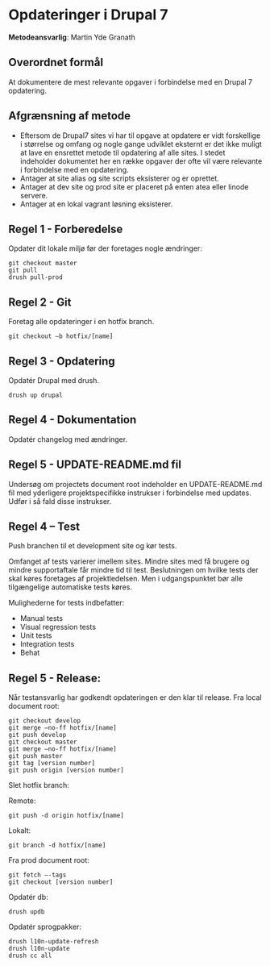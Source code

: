 # Opdateringer i Drupal 7

**Metodeansvarlig**: Martin Yde Granath

## Overordnet formål
At dokumentere de mest relevante opgaver i forbindelse med en Drupal 7 opdatering.

## Afgrænsning af metode
* Eftersom de Drupal7 sites vi har til opgave at opdatere er vidt forskellige i størrelse og omfang og nogle gange udviklet eksternt er det ikke muligt at lave en ensrettet metode til opdatering af alle sites.
I stedet indeholder dokumentet her en række opgaver der ofte vil være relevante i forbindelse med en opdatering.
* Antager at site alias og site scripts eksisterer og er oprettet.
* Antager at dev site og prod site er placeret på enten atea eller linode servere.
* Antager at en lokal vagrant løsning eksisterer.


## Regel 1 - Forberedelse
Opdater dit lokale miljø før der foretages nogle ændringer:
```
git checkout master
git pull
drush pull-prod
```

## Regel 2 - Git
Foretag alle opdateringer i en hotfix branch.

    git checkout –b hotfix/[name]

## Regel 3 - Opdatering
Opdatér Drupal med drush.

    drush up drupal

## Regel 4 - Dokumentation
Opdatér changelog med ændringer.

## Regel 5 - UPDATE-README.md fil
Undersøg om projectets document root indeholder en UPDATE-README.md fil med yderligere projektspecifikke instrukser i forbindelse med updates. Udfør i så fald disse instrukser.

## Regel 4 – Test
Push branchen til et development site og kør tests.

Omfanget af tests varierer imellem sites. Mindre sites med få brugere og mindre supportaftale får mindre tid til test.
Beslutningen om hvilke tests der skal køres foretages af projektledelsen. Men i udgangspunktet bør alle tilgængelige automatiske tests køres.

Mulighederne for tests indbefatter:
* Manual tests
* Visual regression tests
* Unit tests
* Integration tests
* Behat

## Regel 5 - Release:
Når testansvarlig har godkendt opdateringen er den klar til release. Fra local document root:
```
git checkout develop
git merge –no-ff hotfix/[name]
git push develop
git checkout master
git merge –no-ff hotfix/[name]
git push master
git tag [version number]
git push origin [version number]
```

Slet hotfix branch:

Remote:

    git push -d origin hotfix/[name]

Lokalt:

    git branch -d hotfix/[name]

Fra prod document root:
```
git fetch –-tags
git checkout [version number]
```

Opdatér db:

    drush updb


Opdatér sprogpakker:
```
drush l10n-update-refresh
drush l10n-update
drush cc all
```